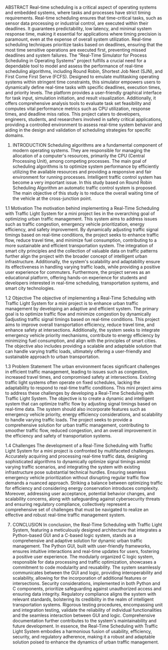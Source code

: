 ABSTRACT
Real-time scheduling is a critical aspect of operating systems and embedded systems, where tasks and processes have strict timing requirements. Real-time scheduling ensures that time-critical tasks, such as sensor data processing or industrial control, are executed within their deadlines. It guarantees predictability, low latency, and minimal system response time, making it essential for applications where timing precision is paramount, even at the expense of overall system utilization. Real-time scheduling techniques prioritize tasks based on deadlines, ensuring that the most time sensitive operations are executed first, preventing missed deadlines and system failures. The "Real-Time Simulator for Process Scheduling in Operating Systems" project fulfills a crucial need for a dependable tool to model and assess the performance of real-time scheduling algorithms, including Round Robin, Shortest Job Next (SJN), and First Come First Serve (FCFS). Designed to emulate multitasking operating systems within stringent time constraints, this simulator empowers users to dynamically define real-time tasks with specific deadlines, execution times, and priority levels. The platform provides a user-friendly graphical interface for task input, simulation initiation, and result visualization. Additionally, it offers comprehensive analysis tools to evaluate task set feasibility and computes vital performance metrics such as CPU utilization, response times, and deadline miss ratios. This project caters to developers, engineers, students, and researchers involved in safety critical applications, providing a controlled environment to assess real-time system behavior and aiding in the design and validation of scheduling strategies for specific domains.

1. INTRODUCTION
Scheduling algorithms are a fundamental component of modern operating systems. They are responsible for managing the allocation of a computer's resources, primarily the CPU (Central Processing Unit), among competing processes. The main goal of scheduling algorithms is to optimize system performance by efficiently utilizing the available resources and providing a responsive and fair environment for running processes.
Intelligent traffic control system has become a very important issue. In this study based on Round Robin Scheduling Algorithm an automatic traffic control system is proposed. The main objective of this study is to reduce the overall waiting time of the vehicle at the cross-junction point.

1.1 Motivation
The motivation behind implementing a Real-Time Scheduling with Traffic Light System for a mini project lies in the overarching goal of optimizing urban traffic management. This system aims to address issues such as traffic congestion, emergency vehicle prioritization, energy efficiency, and safety improvement. By dynamically adjusting traffic signal timings based on real-time conditions, the project seeks to enhance traffic flow, reduce travel time, and minimize fuel consumption, contributing to a more sustainable and efficient transportation system. The integration of smart city principles and the collection of valuable data on traffic patterns further align the project with the broader concept of intelligent urban infrastructure. Additionally, the system's scalability and adaptability ensure its effectiveness in handling varying traffic loads, while providing a positive user experience for commuters. Furthermore, the project serves as an educational platform, offering hands-on experience for students and developers interested in real-time scheduling, transportation systems, and smart city technologies.

1.2 Objective
The objective of implementing a Real-Time Scheduling with Traffic Light System for a mini project is to enhance urban traffic management by developing an adaptive and efficient system. The primary goal is to optimize traffic flow and minimize congestion by dynamically
5adjusting traffic signal timings based on real-time conditions. This project aims to improve overall transportation efficiency, reduce travel time, and enhance safety at intersections. Additionally, the system seeks to integrate emergency vehicle priority mechanisms, contribute to energy efficiency by minimizing fuel consumption, and align with the principles of smart cities. The objective also includes providing a scalable and adaptable solution that can handle varying traffic loads, ultimately offering a user-friendly and sustainable approach to urban transportation.

1.3 Problem Statement
The urban environment faces significant challenges in efficient traffic management, leading to issues such as congestion, increased travel times, and compromised safety at intersections. Existing traffic light systems often operate on fixed schedules, lacking the adaptability to respond to real-time traffic conditions. This mini project aims to address these challenges by developing a Real-Time Scheduling with Traffic Light System. The objective is to create a dynamic and intelligent system that can optimize traffic flow by adjusting signal timings based on real-time data. The system should also incorporate features such as emergency vehicle priority, energy efficiency considerations, and scalability to handle varying traffic loads. The project seeks to provide a comprehensive solution for urban traffic management, contributing to smoother traffic flow, reduced congestion, and an overall improvement in the efficiency and safety of transportation systems.

1.4 Challenges
The development of a Real-Time Scheduling with Traffic Light System for a mini project is confronted by multifaceted challenges. Accurately acquiring and processing real-time traffic data, designing sophisticated algorithms to dynamically optimize signal timings amidst varying traffic scenarios, and integrating the system with existing infrastructure pose substantial technical hurdles. Ensuring seamless emergency vehicle prioritization without disrupting regular traffic flow demands a nuanced approach. Striking a balance between optimizing traffic for efficiency and considering energy conservation introduces complexity. Moreover, addressing user acceptance, potential behavior changes, and scalability concerns, along with safeguarding against cybersecurity threats and ensuring regulatory compliance, collectively represent a comprehensive set of challenges that must be navigated to realize an effective and robust real-time traffic management system.

7. CONCLUSION
In conclusion, the Real-Time Scheduling with Traffic Light System, featuring a meticulously designed architecture that integrates a Python-based GUI and a C-based logic system, stands as a comprehensive and adaptive solution for dynamic urban traffic management. The Python GUI, built with user-friendly frameworks, ensures intuitive interactions and real-time updates for users, fostering a positive user experience. The modularly organized C logic system, responsible for data processing and traffic optimization, showcases a commitment to code modularity and reusability. The system seamlessly communicates between the GUI and logic, providing interoperability and scalability, allowing for the incorporation of additional features or intersections. Security considerations, implemented in both Python and C components, prioritize safeguarding against unauthorized access and ensuring data integrity. Regulatory compliance aligns the system with relevant standards, bolstering its credibility in the realm of intelligent transportation systems. Rigorous testing procedures, encompassing unit and integration testing, validate the reliability of individual functionalities and the seamless interaction between GUI and logic. Comprehensive documentation further contributes to the system's maintainability and future development. In essence, the Real-Time Scheduling with Traffic Light System embodies a harmonious fusion of usability, efficiency, security, and regulatory adherence, making it a robust and adaptable solution poised to enhance the dynamics of urban traffic management.
